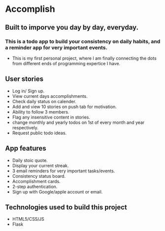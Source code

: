 # Accomplish
## Built to imporve you day by day, everyday.

### This is a todo app to build your consistency on daily habits, and a reminder app for very important events.

* This is my first personal project, where I am finally connecting the dots from different ends of programming expertice I have.

## User stories
* Log in/ Sign up.
* View current days accomplishments.
* Check daily status on calender.
* Add and view 10 stories on push tab for motivation.
* Ability to follow 3 members.
* Flag any insensitive content in stories. 
* change monthly and yearly todos on 1st of every month and year respectively.
* Request public todo ideas.

## App features
* Daily stoic quote.
* Display your current streak.
* 3 email reminders for very important tasks/events.
* Consistency status board.
* Accomplishment cards. 
* 2-step authentication.
* Sign up with Google/apple account or email.

## Technologies used to build this project
* HTML5/CSS/JS
* Flask
